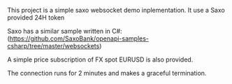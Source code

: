 This project is a simple saxo websocket demo inplementation. It use a Saxo provided 24H token

Saxo has a similar sample written in C#:  (https://github.com/SaxoBank/openapi-samples-csharp/tree/master/websockets)

A simple price subscription of FX spot EURUSD is also provided.

The connection runs for 2 minutes and makes a graceful termination.